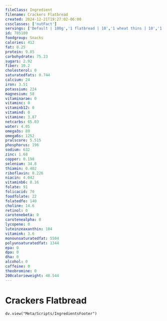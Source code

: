 ```yaml
---
fileClass: Ingredient
filename: Crackers Flatbread
created: 2024-12-21T19:27:02-06:00
cssclasses: ['nutFact']
servings: ['Default | 100g','1 flatbread | 10','1 wheat thins | 10','1 town house cracker | 2']
id: 785180
foodgroup: Snacks
calories: 412
fat: 8.25
protein: 9.85
carbohydrate: 75.23
sugars: 2.92
fiber: 10.2
cholesterol: 0
saturatedfats: 0.744
calcium: 24
iron: 3.51
potassium: 224
magnesium: 58
vitaminarae: 0
vitaminc: 0
vitaminb12: 0
vitamind: 0
vitamine: 3.87
netcarbs: 65.03
water: 4.05
omega3s: 89
omega6s: 1252
pralscore: 5.515
phosphorus: 196
sodium: 632
zinc: 1.68
copper: 0.198
selenium: 34.8
thiamin: 0.402
riboflavin: 0.226
niacin: 4.042
vitaminb6: 0.16
folate: 91
folicacid: 70
foodfolate: 22
folatedfe: 140
choline: 14.6
retinol: 0
carotenebeta: 0
carotenealpha: 0
lycopene: 0
luteinzeaxanthin: 104
vitamink: 3.6
monounsaturatedfat: 5504
polyunsaturatedfat: 1344
epa: 0
dpa: 0
dha: 0
alcohol: 0
caffeine: 0
theobromine: 0
200calorieweight: 48.544
---
```


# Crackers Flatbread

```dataviewjs
dv.view("Meta/Scripts/IngredientsFooter")
```